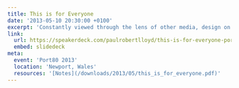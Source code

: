 ```yaml
---
title: This is for Everyone
date: '2013-05-10 20:30:00 +0100'
excerpt: 'Constantly viewed through the lens of other media, design on the web has remained constrained by the rituals of print and latterly a desire to mimic native applications. With the help of Doctor Who and the Avengers, I’ll show you how the web’s underlying principles can inform our designs and help us deliver experiences that are true to the nature of the web.'
link:
  url: https://speakerdeck.com/paulrobertlloyd/this-is-for-everyone-port-80
  embed: slidedeck
meta:
  event: 'Port80 2013'
  location: 'Newport, Wales'
  resources: '[Notes](/downloads/2013/05/this_is_for_everyone.pdf)'
---
```

